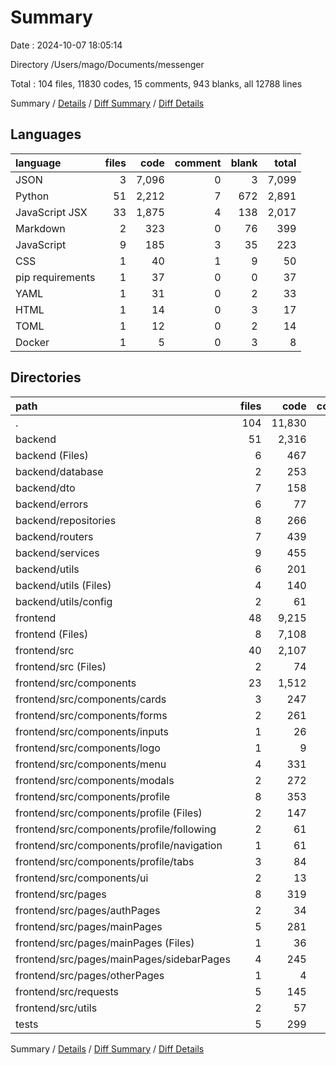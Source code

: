 # Summary

Date : 2024-10-07 18:05:14

Directory /Users/mago/Documents/messenger

Total : 104 files,  11830 codes, 15 comments, 943 blanks, all 12788 lines

Summary / [Details](details.md) / [Diff Summary](diff.md) / [Diff Details](diff-details.md)

## Languages
| language | files | code | comment | blank | total |
| :--- | ---: | ---: | ---: | ---: | ---: |
| JSON | 3 | 7,096 | 0 | 3 | 7,099 |
| Python | 51 | 2,212 | 7 | 672 | 2,891 |
| JavaScript JSX | 33 | 1,875 | 4 | 138 | 2,017 |
| Markdown | 2 | 323 | 0 | 76 | 399 |
| JavaScript | 9 | 185 | 3 | 35 | 223 |
| CSS | 1 | 40 | 1 | 9 | 50 |
| pip requirements | 1 | 37 | 0 | 0 | 37 |
| YAML | 1 | 31 | 0 | 2 | 33 |
| HTML | 1 | 14 | 0 | 3 | 17 |
| TOML | 1 | 12 | 0 | 2 | 14 |
| Docker | 1 | 5 | 0 | 3 | 8 |

## Directories
| path | files | code | comment | blank | total |
| :--- | ---: | ---: | ---: | ---: | ---: |
| . | 104 | 11,830 | 15 | 943 | 12,788 |
| backend | 51 | 2,316 | 7 | 673 | 2,996 |
| backend (Files) | 6 | 467 | 0 | 100 | 567 |
| backend/database | 2 | 253 | 0 | 57 | 310 |
| backend/dto | 7 | 158 | 0 | 55 | 213 |
| backend/errors | 6 | 77 | 0 | 29 | 106 |
| backend/repositories | 8 | 266 | 0 | 104 | 370 |
| backend/routers | 7 | 439 | 6 | 104 | 549 |
| backend/services | 9 | 455 | 1 | 151 | 607 |
| backend/utils | 6 | 201 | 0 | 73 | 274 |
| backend/utils (Files) | 4 | 140 | 0 | 52 | 192 |
| backend/utils/config | 2 | 61 | 0 | 21 | 82 |
| frontend | 48 | 9,215 | 8 | 192 | 9,415 |
| frontend (Files) | 8 | 7,108 | 2 | 14 | 7,124 |
| frontend/src | 40 | 2,107 | 6 | 178 | 2,291 |
| frontend/src (Files) | 2 | 74 | 2 | 11 | 87 |
| frontend/src/components | 23 | 1,512 | 1 | 101 | 1,614 |
| frontend/src/components/cards | 3 | 247 | 0 | 16 | 263 |
| frontend/src/components/forms | 2 | 261 | 0 | 13 | 274 |
| frontend/src/components/inputs | 1 | 26 | 0 | 3 | 29 |
| frontend/src/components/logo | 1 | 9 | 0 | 2 | 11 |
| frontend/src/components/menu | 4 | 331 | 0 | 19 | 350 |
| frontend/src/components/modals | 2 | 272 | 1 | 26 | 299 |
| frontend/src/components/profile | 8 | 353 | 0 | 20 | 373 |
| frontend/src/components/profile (Files) | 2 | 147 | 0 | 8 | 155 |
| frontend/src/components/profile/following | 2 | 61 | 0 | 4 | 65 |
| frontend/src/components/profile/navigation | 1 | 61 | 0 | 4 | 65 |
| frontend/src/components/profile/tabs | 3 | 84 | 0 | 4 | 88 |
| frontend/src/components/ui | 2 | 13 | 0 | 2 | 15 |
| frontend/src/pages | 8 | 319 | 2 | 32 | 353 |
| frontend/src/pages/authPages | 2 | 34 | 0 | 4 | 38 |
| frontend/src/pages/mainPages | 5 | 281 | 2 | 27 | 310 |
| frontend/src/pages/mainPages (Files) | 1 | 36 | 0 | 2 | 38 |
| frontend/src/pages/mainPages/sidebarPages | 4 | 245 | 2 | 25 | 272 |
| frontend/src/pages/otherPages | 1 | 4 | 0 | 1 | 5 |
| frontend/src/requests | 5 | 145 | 1 | 30 | 176 |
| frontend/src/utils | 2 | 57 | 0 | 4 | 61 |
| tests | 5 | 299 | 0 | 78 | 377 |

Summary / [Details](details.md) / [Diff Summary](diff.md) / [Diff Details](diff-details.md)